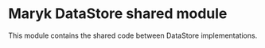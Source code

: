 # Maryk DataStore shared module

This module contains the shared code between DataStore implementations.
